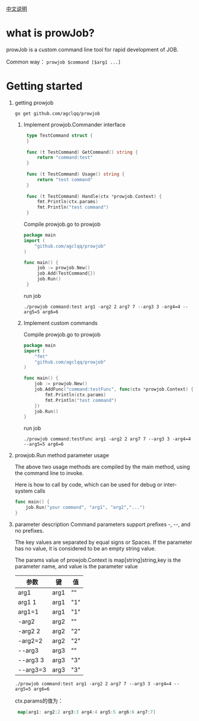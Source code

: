 [中文说明](Readme_zh.md)
# what is prowJob?

prowJob is a custom command line tool for rapid development of JOB.

Common way： `prowjob $command [$arg1 ...]`

# Getting started
1. getting prowjob
   ```shell
   go get github.com/agclqq/prowjob
   ```
   1. Implement prowjob.Commander interface
      ```go
       type TestCommand struct {
       }
    
       func (t TestCommand) GetCommand() string {
           return "command:test"
       }
    
       func (t TestCommand) Usage() string {
           return "test command"
       }
    
       func (t TestCommand) Handle(ctx *prowjob.Context) {
           fmt.Println(ctx.params)
           fmt.Println("test command")
       }
      ```
      Compile prowjob.go to prowjob
      ```go
      package main
      import (
          "github.com/agclqq/prowjob"
      )
      
      func main() {
           job := prowjob.New()
           job.Add(TestCommand{})
           job.Run()
       }
      ```
      run job
      ```shell
      ./prowjob command:test arg1 -arg2 2 arg7 7 --arg3 3 -arg4=4 --arg5=5 arg6=6
      ```
   2. Implement custom commands

      Compile prowjob.go to prowjob
       ```go
       package main
       import (
           "fmt"
           "github.com/agclqq/prowjob"
       )
   
       func main() {
           job := prowjob.New()
           job.AddFunc("command:testFunc", func(ctx *prowjob.Context) {
               fmt.Println(ctx.params)
               fmt.Println("test command")
           })
           job.Run()
       }
       ```
      run job
      ```shell
      ./prowjob command:testFunc arg1 -arg2 2 arg7 7 --arg3 3 -arg4=4 --arg5=5 arg6=6
      ```
3. prowjob.Run method parameter usage

   The above two usage methods are compiled by the main method, using the command line to invoke.

   Here is how to call by code, which can be used for debug or inter-system calls
    ```go
    func main() {
        job.Run("your command", "arg1", "arg2","...")
    }
    ```

4. parameter description
   Command parameters support prefixes -, --, and no prefixes.
   
   The key values are separated by equal signs or Spaces. If the parameter has no value, it is considered to be an empty string value.
   
   The params value of prowjob.Context is map[string]string,key is the parameter name, and value is the parameter value

   | 参数       | 键    | 值   |
   |----------|------|-----|
   | arg1     | arg1 | ""  |
   | arg1 1   | arg1 | "1" |
   | arg1=1   | arg1 | "1" |
   | -arg2    | arg2 | ""  |
   | -arg2 2  | arg2 | "2" |
   | -arg2=2  | arg2 | "2" |
   | --arg3   | arg3 | ""  |
   | --arg3 3 | arg3 | "3" |
   | --arg3=3 | arg3 | "3" |

   ```shell
   ./prowjob command:test arg1 -arg2 2 arg7 7 --arg3 3 -arg4=4 --arg5=5 arg6=6
   ```
   ctx.params的值为：
   ```go
    map[arg1: arg2:2 arg3:3 arg4:4 arg5:5 arg6:6 arg7:7]
   ```
